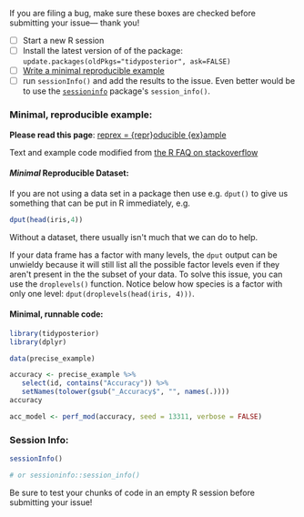 If you are filing a bug, make sure these boxes are checked before submitting your issue— thank you!

- [ ] Start a new R session
- [ ] Install the latest version of of the package: `update.packages(oldPkgs="tidyposterior", ask=FALSE)`
- [ ] [Write a minimal reproducible example](http://stackoverflow.com/a/5963610)
- [ ] run `sessionInfo()` and add the results to the issue. Even better would be to use the [`sessioninfo`](https://github.com/r-lib/sessioninfo) package's `session_info()`.  

### Minimal, reproducible example:

__Please read this page__: [reprex = {repr}oducible {ex}ample](https://github.com/jennybc/reprex#what-is-a-reprex) 

Text and example code modified from [the R FAQ on stackoverflow](http://stackoverflow.com/a/5963610)

#### _Minimal_ Reproducible Dataset:

If you are not using a data set in a package then use e.g. `dput()` to give us something that can be put in R immediately, e.g. 

```r
dput(head(iris,4))
```

Without a dataset, there usually isn't much that we can do to help. 

If your data frame has a factor with many levels, the `dput` output can be unwieldy because it will still list all the possible factor levels even if they aren't present in the the subset of your data. To solve this issue, you can use the `droplevels()` function. Notice below how species is a factor with only one level: `dput(droplevels(head(iris, 4)))`.

#### Minimal, runnable code:

```r
library(tidyposterior)
library(dplyr)

data(precise_example)

accuracy <- precise_example %>%
   select(id, contains("Accuracy")) %>%
   setNames(tolower(gsub("_Accuracy$", "", names(.)))) 
accuracy

acc_model <- perf_mod(accuracy, seed = 13311, verbose = FALSE)   
```

### Session Info:

```r
sessionInfo()

# or sessioninfo::session_info()

```

Be sure to test your chunks of code in an empty R session before submitting your issue!